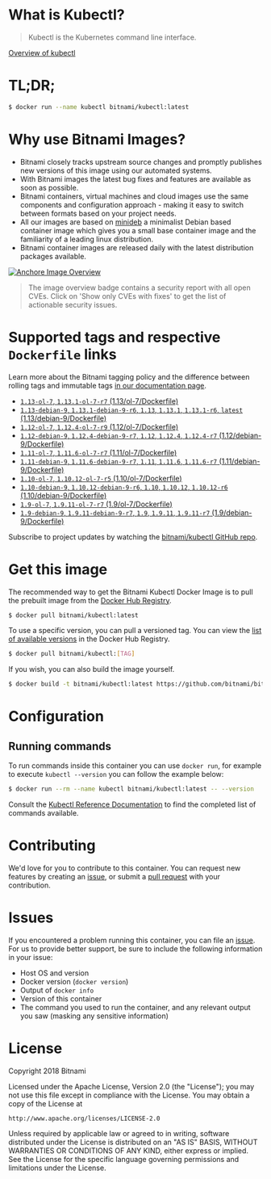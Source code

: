 
# What is Kubectl?

> Kubectl is the Kubernetes command line interface.

[Overview of kubectl](https://kubernetes.io/docs/reference/kubectl/overview/)

# TL;DR;

```bash
$ docker run --name kubectl bitnami/kubectl:latest
```

# Why use Bitnami Images?

* Bitnami closely tracks upstream source changes and promptly publishes new versions of this image using our automated systems.
* With Bitnami images the latest bug fixes and features are available as soon as possible.
* Bitnami containers, virtual machines and cloud images use the same components and configuration approach - making it easy to switch between formats based on your project needs.
* All our images are based on [minideb](https://github.com/bitnami/minideb) a minimalist Debian based container image which gives you a small base container image and the familiarity of a leading linux distribution.
* Bitnami container images are released daily with the latest distribution packages available.

[![Anchore Image Overview](https://anchore.io/service/badges/image/d78d91421e4ccd244f2d91414ea8261cca8468562ae55ab5d184a3739a3cebc5)](https://anchore.io/image/dockerhub/bitnami%2Fkubectl%3Alatest#security)

> The image overview badge contains a security report with all open CVEs. Click on 'Show only CVEs with fixes' to get the list of actionable security issues.

# Supported tags and respective `Dockerfile` links

Learn more about the Bitnami tagging policy and the difference between rolling tags and immutable tags [in our documentation page](https://docs.bitnami.com/containers/how-to/understand-rolling-tags-containers/).


* [`1.13-ol-7`, `1.13.1-ol-7-r7` (1.13/ol-7/Dockerfile)](https://github.com/bitnami/bitnami-docker-kubectl/blob/1.13.1-ol-7-r7/1.13/ol-7/Dockerfile)
* [`1.13-debian-9`, `1.13.1-debian-9-r6`, `1.13`, `1.13.1`, `1.13.1-r6`, `latest` (1.13/debian-9/Dockerfile)](https://github.com/bitnami/bitnami-docker-kubectl/blob/1.13.1-debian-9-r6/1.13/debian-9/Dockerfile)
* [`1.12-ol-7`, `1.12.4-ol-7-r9` (1.12/ol-7/Dockerfile)](https://github.com/bitnami/bitnami-docker-kubectl/blob/1.12.4-ol-7-r9/1.12/ol-7/Dockerfile)
* [`1.12-debian-9`, `1.12.4-debian-9-r7`, `1.12`, `1.12.4`, `1.12.4-r7` (1.12/debian-9/Dockerfile)](https://github.com/bitnami/bitnami-docker-kubectl/blob/1.12.4-debian-9-r7/1.12/debian-9/Dockerfile)
* [`1.11-ol-7`, `1.11.6-ol-7-r7` (1.11/ol-7/Dockerfile)](https://github.com/bitnami/bitnami-docker-kubectl/blob/1.11.6-ol-7-r7/1.11/ol-7/Dockerfile)
* [`1.11-debian-9`, `1.11.6-debian-9-r7`, `1.11`, `1.11.6`, `1.11.6-r7` (1.11/debian-9/Dockerfile)](https://github.com/bitnami/bitnami-docker-kubectl/blob/1.11.6-debian-9-r7/1.11/debian-9/Dockerfile)
* [`1.10-ol-7`, `1.10.12-ol-7-r5` (1.10/ol-7/Dockerfile)](https://github.com/bitnami/bitnami-docker-kubectl/blob/1.10.12-ol-7-r5/1.10/ol-7/Dockerfile)
* [`1.10-debian-9`, `1.10.12-debian-9-r6`, `1.10`, `1.10.12`, `1.10.12-r6` (1.10/debian-9/Dockerfile)](https://github.com/bitnami/bitnami-docker-kubectl/blob/1.10.12-debian-9-r6/1.10/debian-9/Dockerfile)
* [`1.9-ol-7`, `1.9.11-ol-7-r7` (1.9/ol-7/Dockerfile)](https://github.com/bitnami/bitnami-docker-kubectl/blob/1.9.11-ol-7-r7/1.9/ol-7/Dockerfile)
* [`1.9-debian-9`, `1.9.11-debian-9-r7`, `1.9`, `1.9.11`, `1.9.11-r7` (1.9/debian-9/Dockerfile)](https://github.com/bitnami/bitnami-docker-kubectl/blob/1.9.11-debian-9-r7/1.9/debian-9/Dockerfile)

Subscribe to project updates by watching the [bitnami/kubectl GitHub repo](https://github.com/bitnami/bitnami-docker-kubectl).

# Get this image

The recommended way to get the Bitnami Kubectl Docker Image is to pull the prebuilt image from the [Docker Hub Registry](https://hub.docker.com/r/bitnami/kubectl).

```bash
$ docker pull bitnami/kubectl:latest
```

To use a specific version, you can pull a versioned tag. You can view the [list of available versions](https://hub.docker.com/r/bitnami/kubectl/tags/) in the Docker Hub Registry.

```bash
$ docker pull bitnami/kubectl:[TAG]
```

If you wish, you can also build the image yourself.

```bash
$ docker build -t bitnami/kubectl:latest https://github.com/bitnami/bitnami-docker-kubectl.git
```

# Configuration

## Running commands

To run commands inside this container you can use `docker run`, for example to execute `kubectl --version` you can follow the example below:

```bash
$ docker run --rm --name kubectl bitnami/kubectl:latest -- --version
```

Consult the [Kubectl Reference Documentation](https://kubernetes.io/docs/reference/generated/kubectl/kubectl-commands) to find the completed list of commands available.

# Contributing

We'd love for you to contribute to this container. You can request new features by creating an [issue](https://github.com/bitnami/bitnami-docker-kubectl/issues), or submit a [pull request](https://github.com/bitnami/bitnami-docker-kubectl/pulls) with your contribution.

# Issues

If you encountered a problem running this container, you can file an [issue](https://github.com/bitnami/bitnami-docker-kubectl/issues). For us to provide better support, be sure to include the following information in your issue:

- Host OS and version
- Docker version (`docker version`)
- Output of `docker info`
- Version of this container
- The command you used to run the container, and any relevant output you saw (masking any sensitive information)

# License

Copyright 2018 Bitnami

Licensed under the Apache License, Version 2.0 (the "License");
you may not use this file except in compliance with the License.
You may obtain a copy of the License at

    http://www.apache.org/licenses/LICENSE-2.0

Unless required by applicable law or agreed to in writing, software
distributed under the License is distributed on an "AS IS" BASIS,
WITHOUT WARRANTIES OR CONDITIONS OF ANY KIND, either express or implied.
See the License for the specific language governing permissions and
limitations under the License.
